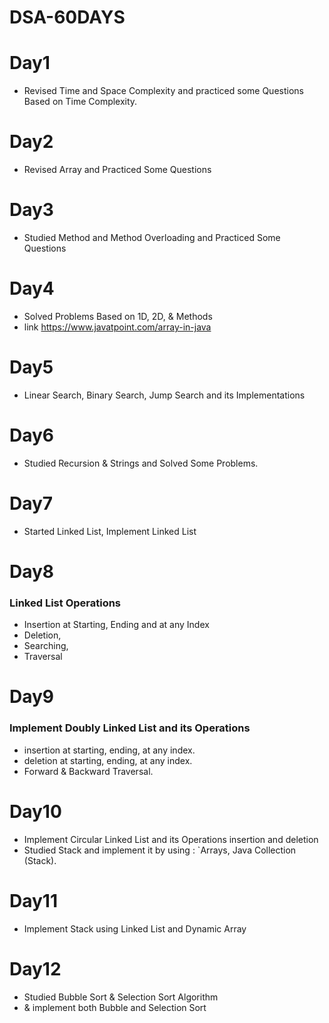 # DSA-60DAYS
# Day1
* Revised Time and Space Complexity and practiced some Questions Based on Time Complexity.
# Day2
* Revised Array and Practiced Some Questions
# Day3
* Studied Method and Method Overloading and Practiced Some Questions
# Day4
* Solved Problems Based on 1D, 2D, & Methods
* link https://www.javatpoint.com/array-in-java
# Day5
* Linear Search, Binary Search, Jump Search and its Implementations
# Day6
* Studied Recursion & Strings and Solved Some Problems.
# Day7
* Started Linked List, Implement Linked List 
# Day8
### Linked List Operations
* Insertion at Starting, Ending and at any Index
* Deletion,  
* Searching, 
* Traversal 
# Day9
### Implement Doubly Linked List and its Operations
* insertion at starting, ending, at any index. 
* deletion at starting, ending, at any index. 
* Forward & Backward Traversal. 
# Day10
* Implement Circular Linked List and its Operations insertion and deletion
* Studied Stack and implement it by using : `Arrays, Java Collection (Stack).
# Day11
* Implement Stack using Linked List and Dynamic Array
# Day12
* Studied Bubble Sort & Selection Sort Algorithm
* & implement both Bubble and Selection Sort
